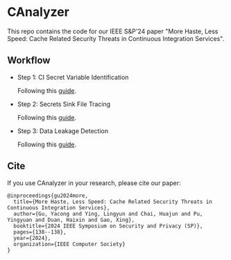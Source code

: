 # CAnalyzer

This repo contains the code for our IEEE S&P'24 paper "More Haste, Less Speed: Cache Related Security Threats in Continuous Integration Services". 

## Workflow

- Step 1: CI Secret Variable Identification

    Following this [guide](https://github.com/CiTestOrg/CAnalyzer/blob/master/step1-cache_secrets_vars/README.md).


- Step 2: Secrets Sink File Tracing

    Following this [guide](https://github.com/CiTestOrg/CAnalyzer/blob/master/step2-cache_sink_file_detector/ReadME.md).

- Step 3: Data Leakage Detection

    Following this [guide](https://github.com/CiTestOrg/CAnalyzer/blob/master/step3-data-leakage-detection/README.md).


## Cite 

If you use CAnalyzer in your research, please cite our paper:

```
@inproceedings{gu2024more,
  title={More Haste, Less Speed: Cache Related Security Threats in Continuous Integration Services},
  author={Gu, Yacong and Ying, Lingyun and Chai, Huajun and Pu, Yingyuan and Duan, Haixin and Gao, Xing},
  booktitle={2024 IEEE Symposium on Security and Privacy (SP)},
  pages={138--138},
  year={2024},
  organization={IEEE Computer Society}
}
```